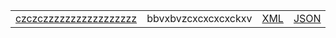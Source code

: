 <table class="list" width="100%">
            <tr>
                <td><a href="">czczczzzzzzzzzzzzzzzzz</a></td>
                <td>bbvxbvzcxcxcxcxckxv</td>
                <td><a href=".xml.html">XML</a></td>
                <td><a href=".json.html">JSON</a></td>
                <td><a href=".ttl.html">Turtle</a></td>
                <td></td>
            </tr>
 </table>